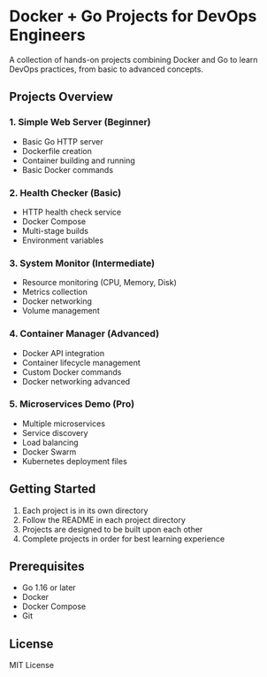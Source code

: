 # Docker + Go Projects for DevOps Engineers

A collection of hands-on projects combining Docker and Go to learn DevOps practices, from basic to advanced concepts.

## Projects Overview

### 1. Simple Web Server (Beginner)
- Basic Go HTTP server
- Dockerfile creation
- Container building and running
- Basic Docker commands

### 2. Health Checker (Basic)
- HTTP health check service
- Docker Compose
- Multi-stage builds
- Environment variables

### 3. System Monitor (Intermediate)
- Resource monitoring (CPU, Memory, Disk)
- Metrics collection
- Docker networking
- Volume management

### 4. Container Manager (Advanced)
- Docker API integration
- Container lifecycle management
- Custom Docker commands
- Docker networking advanced

### 5. Microservices Demo (Pro)
- Multiple microservices
- Service discovery
- Load balancing
- Docker Swarm
- Kubernetes deployment files

## Getting Started

1. Each project is in its own directory
2. Follow the README in each project directory
3. Projects are designed to be built upon each other
4. Complete projects in order for best learning experience

## Prerequisites

- Go 1.16 or later
- Docker
- Docker Compose
- Git

## License

MIT License
